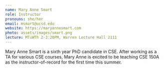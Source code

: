```yaml
---
name: Mary Anne Smart
role: Instructor
pronouns: she/her
email: msmart@ucsd.edu
website: https://maryannesmart.com
photo: assets/images/smart.png
lecture: MTuWTh 2-3:20PM, Warren Lecture Hall 2111
---
```

Mary Anne Smart is a sixth year PhD candidate in CSE. After working as a TA for various CSE courses, Mary Anne is excited to be teaching CSE 150A as the instructor-of-record for the first time this summer.